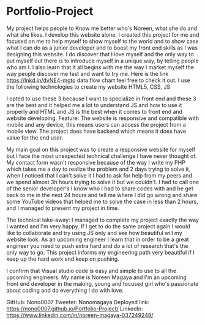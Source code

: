 # Portfolio-Project
My project helps people to Know me better who's Noreen, what she do and what she likes. I develop this website alone. I created this project for me and focused on me to help myself to show myself to the world and to show case what I can do as a junior developer and to boost my front end skills as I was designing this website.
I do discover that I love myself and the only way to put myself out there is to introduce myself in a unique way, by telling people who am I. I also learn that it all begins with me the way I market myself the way people discover me fast and want to try me.
Here is the link https://lnkd.in/dvNE4-mgto data flow chart feel free to check it out. I use the following technologies to create my website HTML5, CSS, JS

I opted to use these 3 because I want to specialize in front end and these 3 are the best and it helped me a lot to understand JS and how to use it properly and HTML and JS is the best when it comes to front end and website developing.
Feature: The website is responsive and compatible with mobile and any device, this means users can access the project from a mobile view.
The project does have backend which means it does have value for the end user.

My main goal on this project was to create a responsive website for myself but I face the most unexpected technical challenge I have never thought of. My contact form wasn't responsive because of the way I write my PHP which takes me a day to realize the problem and 2 days trying to solve it, when I noticed that I can't solve it I had to ask for help from my peers and we spend almost 3h hours trying to solve it but we couldn't. I had to call one of the senior developer's I know who I had to share codes with and he get back to me in the next 24 hours and tell me where I did go wrong and share some YouTube videos that helped me to solve the case in less than 2 hours, and I managed to present my project in time.

The technical take-away: I managed to complete my project exactly the way I wanted and I'm very happy.
If I get to do the same project again I would like to collaborate and try using JS only and see how beautiful will my website look.
As an upcoming engineer I learn that in order to be a great engineer you need to push extra hard and do a lot of research that's the only way to go.
This project informs my engineering path very beautiful if I keep up the hard work and keep on pushing.

I confirm that Visual studio code is easy and simple to use to all the upcoming engineers.
My name is Noreen Magaya and I'm an upcoming front end developer in the making, young and focused girl who's passionate about coding and do everything I do with love.

GitHub: Nono0007
Tweeter: Nonomagaya
Deployed link: https://nono0007.github.io/Portfolio-Project/
LinkedIn: https://www.linkedin.com/in/noreen-magaya-037249248/

